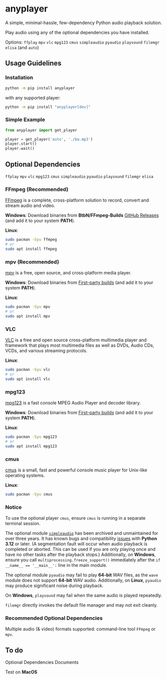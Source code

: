 # anyplayer

A simple, minimal-hassle, few-dependency Python audio playback solution.

Play audio using any of the optional dependencies you have installed.

Options: `ffplay` `mpv` `vlc` `mpg123` `cmus` `simpleaudio` `pyaudio` `playsound` `filemgr` `elisa` (and `auto`)

## Usage Guidelines

### Installation

```sh
python -m pip install anyplayer
```

with any supported player:

```sh
python -m pip install "anyplayer[dev]"
```

### Simple Example

```py
from anyplayer import get_player

player = get_player('auto', './ba.mp3')
player.start()
player.wait()
```

## Optional Dependencies

`ffplay` `mpv` `vlc` `mpg123` `cmus` `simpleaudio` `pyaudio` `playsound` `filemgr` `elisa`

### FFmpeg (Recommended)

[FFmpeg](https://www.ffmpeg.org/) is a complete, cross-platform solution to record, convert and stream audio and video.

**Windows**: Download binaries from **BtbN/FFmpeg-Builds** [GitHub Releases](https://github.com/BtbN/FFmpeg-Builds/releases) (and add it to your system **PATH**).

**Linux**:

```sh
sudo pacman -Syu ffmpeg
# or
sudo apt install ffmpeg
```

### mpv (Recommended)

[mpv](https://mpv.io/) is a free, open source, and cross-platform media player.

**Windows**: Download binaries from [First-party builds](https://nightly.link/mpv-player/mpv/workflows/build/master) (and add it to your system **PATH**).

**Linux**:

```sh
sudo pacman -Syu mpv
# or
sudo apt install mpv
```

### VLC

[VLC](https://www.videolan.org/) is a free and open source cross-platform multimedia player and framework that plays most multimedia files as well as DVDs, Audio CDs, VCDs, and various streaming protocols.

**Linux**:

```sh
sudo pacman -Syu vlc
# or
sudo apt install vlc
```

### mpg123

[mpg123](https://www.mpg123.de/) is a fast console MPEG Audio Player and decoder library.

**Windows**: Download binaries from [First-party builds](https://www.mpg123.de/download.shtml) (and add it to your system **PATH**).

**Linux**:

```sh
sudo pacman -Syu mpg123
# or
sudo apt install mpg123
```

### cmus

[cmus](https://cmus.github.io/) is a small, fast and powerful console music player for Unix-like operating systems.

**Linux**:

```sh
sudo pacman -Syu cmus
```

### Notice

To use the optional player `cmus`, ensure `cmus` is running in a separate terminal session.

The optional module [`simpleaudio`](https://github.com/hamiltron/py-simple-audio) has been archived and unmaintained for over three years. It has known bugs and compatibility [issues](https://github.com/hamiltron/py-simple-audio/issues/72) with **Python 3.12** or later. (A segmentation fault will occur when audio playback is completed or aborted. This can be used if you are only playing once and have no other tasks after the playback stops.) Additionally, on **Windows**, ensure you call `multiprocessing.freeze_support()` immediately after the `if __name__ == '__main__':` line in the main module.

The optional module `pyaudio` may fail to play **64-bit** WAV files, as the `wave` module does not support **64-bit** WAV audio. Additionally, on **Linux**, `pyaudio` may produce significant noise during playback.

On **Windows**, `playsound` may fail when the same audio is played repeatedly.

`filemgr` directly invokes the default file manager and may not exit cleanly.

### Recommended Optional Dependencies

Multiple audio (& video) formats supported: command-line tool `FFmpeg` or `mpv`.

## To do

Optional Dependencies Documents

Test on **MacOS**
